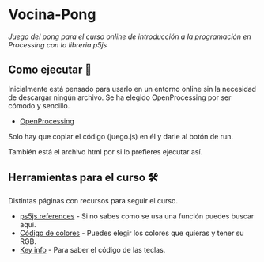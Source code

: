 # Vocina-Pong

_Juego del pong para el curso online de introducción a la programación en Processing con la libreria p5js_

## Como ejecutar 🚀

Inicialmente está pensado para usarlo en un entorno online sin la necesidad de descargar ningún archivo. Se ha elegido 
OpenProcessing por ser cómodo y sencillo.
* [OpenProcessing](https://www.openprocessing.org/sketch/create) 

Solo hay que copiar el código (juego.js) en él y darle al botón de run.

También está el archivo html por si lo prefieres ejecutar así.

## Herramientas para el curso 🛠️

Distintas páginas con recursos para seguir el curso.

* [ps5js references](https://p5js.org/reference/) - Si no sabes como se usa una función puedes buscar aquí.
* [Código de colores](https://htmlcolorcodes.com/es/) - Puedes elegir los colores que quieras y tener su RGB.
* [Key info](http://keycode.info/) - Para saber el código de las teclas.
